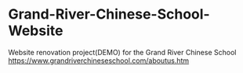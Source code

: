 # Grand-River-Chinese-School-Website
Website renovation project(DEMO) for the Grand River Chinese School 
https://www.grandriverchineseschool.com/aboutus.htm
